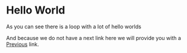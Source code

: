 # Hello World
As you can see there is a loop with a lot of hello worlds

And because we do not have a next link here we will provide you with a [Previous](/welcome/1) link.
